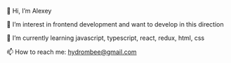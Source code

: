  👋 Hi, I’m Alexey 
 
 👀 I’m interest in frontend development and want to develop in this direction
 
 🌱 I’m currently learning javascript, typescript, react, redux, html, css
 
 📫 How to reach me: hydrombee@gmail.com

<!---
Hydrobee3000/Hydrobee3000 is a ✨ special ✨ repository because its `README.md` (this file) appears on your GitHub profile.
You can click the Preview link to take a look at your changes.
--->
